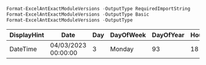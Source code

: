 ```ps1
Format-ExcelAntExactModuleVersions -OutputType RequiredImportString
Format-ExcelAntExactModuleVersions -OutputType Basic
Format-ExcelAntExactModuleVersions -OutputType 
```




|DisplayHint|Date               |Day|DayOfWeek|DayOfYear|Hour|Kind |Millisecond|Microsecond|Nanosecond|Minute|Month|Second|Ticks             |TimeOfDay       |Year|
|-----------|-------------------|---|---------|---------|----|-----|-----------|-----------|----------|------|-----|------|------------------|----------------|----|
|DateTime   |04/03/2023 00:00:00|3  |Monday   |93       |18  |Local|387        |326        |100       |24    |4    |26    |638161430663873261|18:24:26.3873261|2023|



